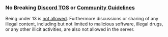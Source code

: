 
### No Breaking [Discord TOS](https://dis.gd/tos ) or [Community Guidelines](https://dis.gd/guidelines )

Being under 13 is [not allowed](https://support.discord.com/hc/en-us/articles/360040724612-Why-is-Discord-asking-for-my-birthday ). Furthermore discussions or sharing of any illegal content, including but not limited to malicious software, illegal drugs, or any other illicit activities, are also not allowed in the server.